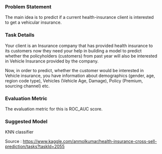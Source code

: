 ### Problem Statement
The main idea is to predict if a current health-insurance client is interested to get a vehicular insurance.

### Task Details

Your client is an Insurance company that has provided health insurance to its customers now they need your help in building a model to predict whether the policyholders (customers) from past year will also be interested in Vehicle Insurance provided by the company.

Now, in order to predict, whether the customer would be interested in Vehicle insurance, you have information about demographics (gender, age, region code type), Vehicles (Vehicle Age, Damage), Policy (Premium, sourcing channel) etc.

### Evaluation Metric
The evaluation metric for this is ROC_AUC score.

### Suggested Model
KNN classifier

Source : https://www.kaggle.com/anmolkumar/health-insurance-cross-sell-prediction/tasks?taskId=2055
